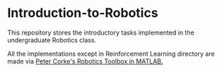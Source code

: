 # Introduction-to-Robotics
This repository stores the introductory tasks implemented in the undergraduate Robotics class.

All the implementations except in Reinforcement Learning directory are made via <a href="http://petercorke.com/wordpress/toolboxes/robotics-toolbox">Peter Corke's Robotics Toolbox in MATLAB.</a>
